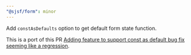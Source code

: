 ```yaml
---
"@sjsf/form": minor
---
```


Add `constAsDefaults` option to get default form state function.

This is a port of this PR [Adding feature to support const as default bug fix seeming like a regression](https://github.com/rjsf-team/react-jsonschema-form/pull/4381).
